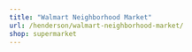 ```yaml
---
title: "Walmart Neighborhood Market"
url: /henderson/walmart-neighborhood-market/
shop: supermarket
---
```

